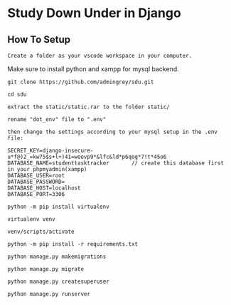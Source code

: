 # Study Down Under in Django


## How To Setup
```
Create a folder as your vscode workspace in your computer.
```
Make sure to install python and xampp for mysql backend.
```
git clone https://github.com/admingrey/sdu.git
```
```
cd sdu
```
```
extract the static/static.rar to the folder static/
```
```
rename "dot_env" file to ".env"
```
```
then change the settings according to your mysql setup in the .env file:

SECRET_KEY=django-insecure-u*f@)2_=kw75$s+l+)41=weevp9*&lfc&ld*p6qog*7!t*45o6
DATABASE_NAME=studenttasktracker       // create this database first in your phpmyadmin(xampp)
DATABASE_USER=root                   
DATABASE_PASSWORD=
DATABASE_HOST=localhost
DATABASE_PORT=3306

```
```
python -m pip install virtualenv
```
```
virtualenv venv
```
```
venv/scripts/activate
```
```
python -m pip install -r requirements.txt
```
```
python manage.py makemigrations
```
```
python manage.py migrate
```
```
python manage.py createsuperuser
```
```
python manage.py runserver
```
